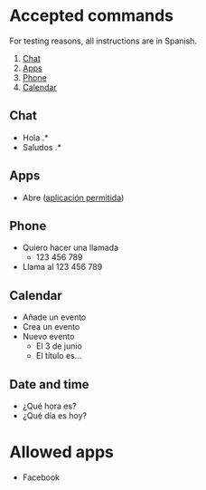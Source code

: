 # Accepted commands

For testing reasons, all instructions are in Spanish.

1. [Chat](#chat)
2. [Apps](#apps)
3. [Phone](#phone)
4. [Calendar](#calendar)

## Chat
* Hola .*
* Saludos .*

## Apps
* Abre ([aplicación permitida](#allowed-apps))

## Phone
* Quiero hacer una llamada
	* 123 456 789
* Llama al 123 456 789

## Calendar
* Añade un evento
* Crea un evento
* Nuevo evento
	* El 3 de junio
	* El título es...

## Date and time
* ¿Qué hora es?
* ¿Qué día es hoy?

# Allowed apps
* Facebook
